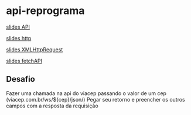 # api-reprograma

[slides API](https://docs.google.com/presentation/d/1dtiJKya7TJaIsGu26OAUxAjkD6PLl8-3-Gzx0yT7Tw0/edit?usp=sharing)

[slides http](https://docs.google.com/presentation/d/1PmEigFefcOp0L-MW50nZr0hWhoJmb6RJcqS_NERhhAg/edit?usp=sharing)

[slides XMLHttpRequest](https://docs.google.com/presentation/d/136ZazuIONlyqEqflyBD1CI0njoctMa-98bMy9iztfCw/edit?usp=sharing)

[slides fetchAPI](https://docs.google.com/presentation/d/1_eaIDf3Iqop-RSuTeE8sLmooiIhKNV4L8ThHDYDCuG0/edit?usp=sharing)

## Desafio

Fazer uma chamada na api do viacep passando o valor de um cep (viacep.com.br/ws/${cep}/json/)
Pegar seu retorno e preencher os outros campos com a resposta da requisição